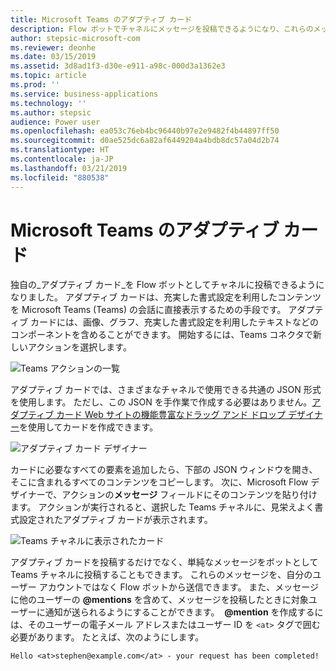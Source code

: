 ```yaml
---
title: Microsoft Teams のアダプティブ カード
description: Flow ボットでチャネルにメッセージを投稿できるようになり、これらのメッセージにアダプティブ カードを含められるようになりました。
author: stepsic-microsoft-com
ms.reviewer: deonhe
ms.date: 03/15/2019
ms.assetid: 3d8ad1f3-d30e-e911-a98c-000d3a1362e3
ms.topic: article
ms.prod: ''
ms.service: business-applications
ms.technology: ''
ms.author: stepsic
audience: Power user
ms.openlocfilehash: ea053c76eb4bc96440b97e2e9482f4b44897ff50
ms.sourcegitcommit: d0ae525dc6a82af6449204a4bdb8dc57a04d2b74
ms.translationtype: HT
ms.contentlocale: ja-JP
ms.lasthandoff: 03/21/2019
ms.locfileid: "880538"
---
```

# <a name="adaptive-cards-for-microsoft-teams"></a>Microsoft Teams のアダプティブ カード

独自の_アダプティブ カード_を Flow ボットとしてチャネルに投稿できるようになりました。 アダプティブ カードは、充実した書式設定を利用したコンテンツを Microsoft Teams (Teams) の会話に直接表示するための手段です。 アダプティブ カードには、画像、グラフ、充実した書式設定を利用したテキストなどのコンポーネントを含めることができます。 開始するには、Teams コネクタで新しいアクションを選択します。

![Teams アクションの一覧](media/adaptive-cards-teams-1.png)

アダプティブ カードでは、さまざまなチャネルで使用できる共通の JSON 形式を使用します。 ただし、この JSON を手作業で作成する必要はありません。[アダプティブ カード Web サイトの機能豊富なドラッグ アンド ドロップ デザイナー](https://adaptivecards.io/designer/)を使用してカードを作成できます。

![アダプティブ カード デザイナー](media/adaptive-cards-teams-2.png)

カードに必要なすべての要素を追加したら、下部の JSON ウィンドウを開き、そこに含まれるすべてのコンテンツをコピーします。 次に、Microsoft Flow デザイナーで、アクションの**メッセージ** フィールドにそのコンテンツを貼り付けます。 アクションが実行されると、選択した Teams チャネルに、見栄えよく書式設定されたアダプティブ カードが表示されます。

![Teams チャネルに表示されたカード](media/adaptive-cards-teams-3.png)

アダプティブ カードを投稿するだけでなく、単純なメッセージをボットとして Teams チャネルに投稿することもできます。 これらのメッセージを、自分のユーザー アカウントではなく Flow ボットから送信できます。 また、メッセージに他のユーザーの **@mentions** を含めて、メッセージを投稿したときに対象ユーザーに通知が送られるようにすることができます。  **@mention** を作成するには、そのユーザーの電子メール アドレスまたはユーザー ID を `<at>` タグで囲む必要があります。 たとえば、次のようにします。

```
Hello <at>stephen@example.com</at> - your request has been completed!
```